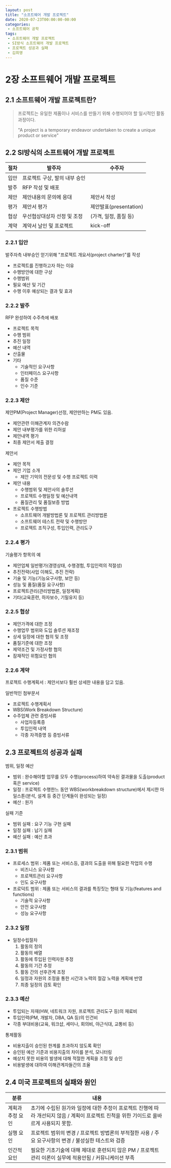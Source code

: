 ```yaml
---
layout: post
title: "소프트웨어 개발 프로젝트"
date: 2020-07-23T00:00:00-00:00
categories:
 - 소프트웨어 공학
tags:
 - 소프트웨어 개발 프로젝트
 - SI방식 소프트웨어 개발 프로젝트
 - 프로젝트 성공과 실패
 - 김희영
---
```

# 2장 소프트웨어 개발 프로젝트

## 2.1 소프트웨어 개발 프로젝트란?

> 프로젝트는 유일한 제품이나 서비스를 만들기 위해 수행되어야 할 일시적인 활동과정이다.
>
> "A project is a temporary endeavor undertaken to create a unique product or service"

## 2.2 SI방식의 소프트웨어 개발 프로젝트

| 절차 | 발주자                        | 수주자                 |
| ---- | ----------------------------- | ---------------------- |
| 입안 | 프로젝트 구상, 발의 내부 승인 |                        |
| 발주 | RFP 작성 및 배포              |                        |
| 제안 | 제안내용의 문의에 응대        | 제안서 작성            |
| 평가 | 제안서 평가                   | 제안발표(presentation) |
| 협상 | 우선협상대상자 선정 및 조정   | (가격, 일정, 품질 등)  |
| 계약 | 계약서 날인 및 프로젝트       | kick-off               |

### 2.2.1 입안

발주자측 내부승인 얻기위해 "프로젝트 개요서(project charter)"를 작성

- 프로젝트를 진행하고자 하는 이유
- 수행방안에 대한 구상
- 수행범위
- 필요 예산 및 기간
- 수행 이후 예상되는 결과 및 효과

### 2.2.2 발주

RFP 완성하여 수주측에 배포

- 프로젝트 목적
- 수행 범위
- 추진 일정
- 예산 내역
- 산출물
- 기타
  - 기술적인 요구사항
  - 인터페이스 요구사항
  - 품질 수준
  - 인수 기준

### 2.2.3 제안

제안PM(Project Manager)선정, 제안만하는 PM도 있음.

- 제안관련 이해관계자 의견수람
- 제안 내부평가를 위한 리허설
- 제안내역 평가
- 최종 제안서 제출 결정

제안서

- 제안 목적
- 제안 기업 소개
  - 제안 기억의 전문성 및 수행 프로젝트 이력
- 제안 내용
  - 수행범위 및 제안사의 솔루션
  - 프로젝트 수행일정 및 예산내역
  - 품질관리 및 품질보증 방법
- 프로젝트 수행방법
  - 소프트웨어 개발방법론 및 프로젝트 관리방법론
  - 소프트웨어 테스트 전략 및 수행방안
  - 프로젝트 조직구성, 투입인력, 관리도구

### 2.2.4 평가

기술평가 항목의 예

- 제안업체 일반평가(경영상태, 수행경험, 투입인력의 적절성)
- 추진전략(사업 이해도, 추진 전략)
- 기술 및 기능(기능요구사항, 보안 등)
- 성능 및 품질(품질 요구사항)
- 프로젝트관리(관리방법론, 일정계획)
- 기타(교육훈련, 하자보수, 기밀유지 등)

### 2.2.5 협상

- 제안가격에 대한 조정
- 수행업무 범위와 도입 솔루션 재조정
- 상세 일정에 대한 협의 및 조정
- 품질기준에 대한 조정
- 제약조건 및 가정사항 협의
- 잠재적인 위험요인 협의

### 2.2.6 계약

프로젝트 수행계획서 : 제안서보다 훨씬 상세한 내용을 담고 있음.

일반적인 첨부문서

- 프로젝트 수행계획서
- WBS(Work Breakdown Structure)
- 수주업체 관련 증빙서류
  - 사업자등록증
  - 투입인력 내역
  - 각종 자격증명 등 증빙서류

## 2.3 프로젝트의 성공과 실패

범위, 일정 예산

- 범위 : 완수해야할 업무를 모두 수행(process)하여 약속된 결과물을 도출(product 혹은 service)
- 일정 : 프로젝트 수행한느 동안 WBS(workbreakdown structure)에서 제시한 마일스톤(분석, 설계 등 중간 단계들이 완성되는 일정)
- 예산 : 원가

실패 기준

- 범위 실패 : 요구 기능 구현 실패
- 일정 실패 : 납기 실패
- 예산 실패 : 예산 초과

### 2.3.1 범위

- 프로세스 범위 : 제품 또는 서비스등, 결과의 도출을 위해 필요한 작업의 수행
  - 비즈니스 요구사항
  - 프로젝트관리 요구사항
  - 인도 요구사항
- 프로덕트 범위 : 제품 또는 서비스의 결과를 특징짓는 형태 및 기능(features and functions)
  - 기술적 요구사항
  - 안전 요구사항
  - 성능 요구사항

### 2.3.2 일정

- 일정수립절차
  1. 활동의 정의
  2. 활동의 배열
  3. 활동에 투입된 인력자원 추정
  4. 활동의 기간 추정
  5. 활동 간의 선후관계 조정
  6. 일정과 자원의 조정을 통한 시간과 노력의 절감 노력을 계획에 반영
  7. 최종 일정의 검토 확인

### 2.3.3 예산

- 투입되는 자재(HW, 네트워크 자원, 프로젝트 관리도구 등)의 재료비
- 투입인력(PM, 개발자, DBA, QA 등)의 인건비
- 각종 부대비용(교육, 워크샵, 세미나, 회의비, 야근식대, 교통비 등)

통제활동

- 비용지출이 승인된 한계를 초과하지 않도록 확인
- 승인된 예산 기준과 비용지출의 차이를 분석, 모니터링
- 예상치 못한 비용의 발생에 대해 적절한 계획을 조정 및 승인
- 비용발생에 대하여 이해관계자들간의 조율

## 2.4 미국 프로젝트의 실패와 원인

| 분류             | 내용                                                         |
| ---------------- | ------------------------------------------------------------ |
| 계획과 추정 요인 | 초기에 수립된 원가와 일정에 대한 추정이 프로젝트 진행에 따라 개선되지 않음 / 계획이 프로젝트 진척을 위한 기이드로 올바르게 사용되지 못함. |
| 실행 요인        | 프로젝트 범위의 변경 / 프로젝트 방법론의 부적절한 사용 / 주요 요구사항의 변경 / 불성실한 테스트와 검증 |
| 인간적 요인      | 필요한 기초기술에 대해 제대로 훈련되지 않은 PM / 프로젝트 관리 이론이 실무에 적용안됨 / 커뮤니케이션 부족 |